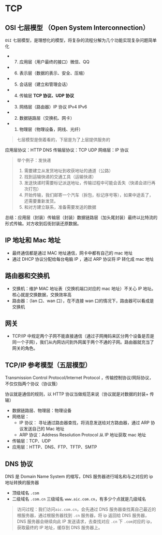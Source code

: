 # TCP

## OSI 七层模型 （Open System Interconnection）

`OSI` 七层模型，是理想化的模型，将复杂的流程分解为几个功能实现复杂问题简单化

- 7. 应用层（用户最终的接口）微信、QQ
- 6. 表示层（数据的表示、安全、压缩）
- 5. 会话层（建立和管理会话）
- 4. 传输层 **TCP 协议、UDP 协议**
- 3. 网络层（路由器）IP 协议 IPv4 IPv6
- 2. 数据链路层（交换机、网卡）
- 1. 物理层（物理设备，网线、光纤）

> 七层模型是倒着看的，下层是为了上层提供服务的

应用层协议：HTTP DNS
传输层协议：TCP UDP
网络层：IP 协议

> 举个例子：发快递
>
> 1. 需要建立从发货地址到收获地址的通道（公路）
> 2. 找到运输快递的交通工具（运输快递）
> 3. 发送快递时需要标记派送地址，传输过程中可能会丢失（快递会进行再次打包）
> 4. 开始传输，我们邮寄一个汽车（拆包，标记序号等），如果中途丢了，还需要重新发货。
> 5. 和对方建立联系，准备需要发送的数据

总结：应用层（封装）传输层（封装）数据链路层（加头尾封装）最终以比特流的形式传输。对方收到后街封装还原数据。

## IP 地址和 Mac 地址

- 最终通信都是通过 MAC 地址通信，网卡中都有自己的 mac 地址
- 通过 DHCP 协议分配给每台电脑 IP ，通过 ARP 协议将 IP 转化成 mac 地址

## 路由器和交换机

- 交换机：维护 MAC 地址表（交换机端口对应的 mac 地址）不关心 IP 地址。核心就是交换数据，交换效率高
- 路由器：（lan 口、wan 口），在不连接 wan 口的情况下，路由器可以看成是交换机

## 网关

- TCP/IP 中规定两个子网不能直接通信（通过子网掩码来区分两个设备是否是同一个子网），我们从内网访问到外网属于两个不通的子网。路由器就充当了网关的角色。

## TCP/IP 参考模型（五层模型）

Transmission Control Protocol/Internet Protocol ，传输控制协议/网际协议，不仅仅指两个协议（协议簇）

协议就是通信的规则，以 HTTP 协议当做规范来说（协议就是对数据的封装+ 传输）

- 数据链路层、物理层：物理设备
- 网络层：
  - IP 协议： 寻址通过路由器查找，将消息发送给对方路由器，通过 ARP 协议发送自己的 Mac 地址
  - ARP 协议：Address Resolution Protocol 从 IP 地址获取 mac 地址
- 传输层：TCP、UDP
- 应用层：HTTP、DNS、FTP、TFTP、SMTP

## DNS 协议

DNS 是 Domain Name System 的缩写，DNS 服务器进行域名和与之对应的 ip 地址转换的服务器

- 顶级域名 `.com`
- 二级域名 `.com.cn` 三级域名 `www.aic.com.cn`，有多少个点就是几级域名

> 访问过程：我们访问`aic.com.cn`，会先通过 DNS 服务器查找离自己最近的根服务器，通过根服务器找到 `.cn` 服务器，将 ip 返回给 DNS 服务器，DNS 服务器会继续向此 IP 发送请求，去查找对应 `.cn` 下 `.com`对应的 ip，获取最终的 IP 地址，缓存到 DNS 服务器上。
